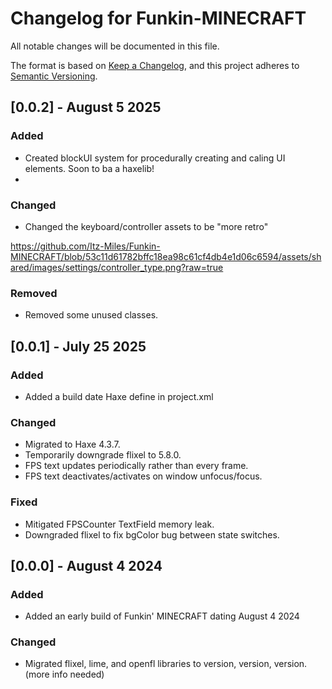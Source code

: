 # Changelog for Funkin-MINECRAFT
All notable changes will be documented in this file.

The format is based on [Keep a Changelog](https://keepachangelog.com/en/1.0.0/),
and this project adheres to [Semantic Versioning](https://semver.org/spec/v2.0.0.html).
## [0.0.2] - August 5 2025

### Added
* Created blockUI system for procedurally creating and caling UI elements. Soon to ba a haxelib!
* 

### Changed
* Changed the keyboard/controller assets to be "more retro"

https://github.com/Itz-Miles/Funkin-MINECRAFT/blob/53c11d61782bffc18ea98c61cf4db4e1d06c6594/assets/shared/images/settings/controller_type.png?raw=true
### Removed
* Removed some unused classes.

## [0.0.1] - July 25 2025

### Added
* Added a build date Haxe define in project.xml

### Changed
* Migrated to Haxe 4.3.7.
* Temporarily downgrade flixel to 5.8.0.
* FPS text updates periodically rather than every frame.
* FPS text deactivates/activates on window unfocus/focus.

### Fixed
* Mitigated FPSCounter TextField memory leak.
* Downgraded flixel to fix bgColor bug between state switches.


## [0.0.0] - August 4 2024

### Added
* Added an early build of Funkin' MINECRAFT dating August 4 2024

### Changed
* Migrated flixel, lime, and openfl libraries to version, version, version. (more info needed)
